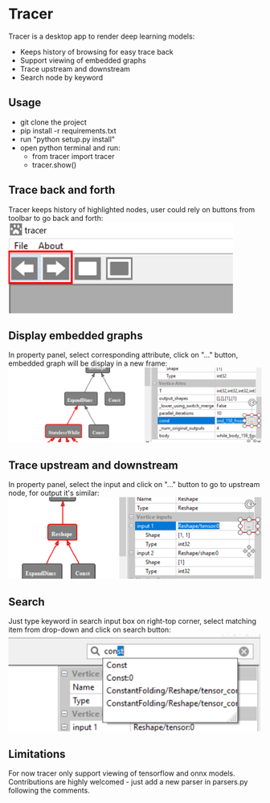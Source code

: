 # Tracer
Tracer is a desktop app to render deep learning models:

- Keeps history of browsing for easy trace back
- Support viewing of embedded graphs 
- Trace upstream and downstream
- Search node by keyword

## Usage

- git clone the project
- pip install -r requirements.txt
- run "python setup.py install"
- open python terminal and run:
    - from tracer import tracer
    - tracer.show()


## Trace back and forth
Tracer keeps history of highlighted nodes, user could rely on buttons from toolbar to go back and forth:
<img src="https://github.com/RandySheriffH/tracer/blob/master/snaps/BackForth.PNG">

## Display embedded graphs
In property panel, select corresponding attribute, click on "..." button, embedded graph will be display in a new frame:
<img src="https://github.com/RandySheriffH/tracer/blob/master/snaps/OpenEmbedded.PNG">

## Trace upstream and downstream
In property panel, select the input and click on "..." button to go to upstream node, for output it's similar:
<img src="https://github.com/RandySheriffH/tracer/blob/master/snaps/Upstream.PNG">

## Search
Just type keyword in search input box on right-top corner, select matching item from drop-down and click on search button:
<img src="https://github.com/RandySheriffH/tracer/blob/master/snaps/Search.PNG">

## Limitations
For now tracer only support viewing of tensorflow and onnx models. Contributions are highly welcomed - just add a new parser in parsers.py following the comments.
